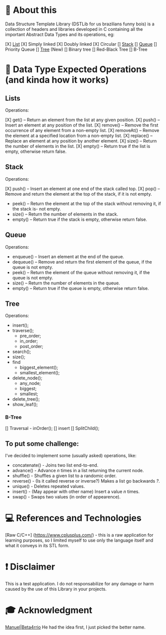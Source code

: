 
# :speech_balloon: About this
Data Structure Template Library (DSTLib for us brazilians funny bois) is a collection of headers and libraries
developed in C containing all the important Abstract Data Types and its operations, eg:

[X] [List](#Lists)
    [X] Simply linked
    [X] Doubly linked
    [X] Circular
[] [Stack](#Stack)
[] [Queue](#Queue)
    [] Priority Queue
[] [Tree](#Tree) (New)
    [] Binary tree
    [] Red-Black Tree
    [] B-Tree

# :dart: Data Type Expected Operations (and kinda how it works)

## Lists

Operations:

[X] get() – Return an element from the list at any given position.
[X] push() – Insert an element at any position of the list.
[X] remove() – Remove the first occurrence of any element from a non-empty list.
[X] removeAt() – Remove the element at a specified location from a non-empty list.
[X] replace() – Replace an element at any position by another element.
[X] size() – Return the number of elements in the list.
[X] empty() – Return true if the list is empty, otherwise return false.

## Stack

Operations:

[X] push() – Insert an element at one end of the stack called top.
[X] pop() – Remove and return the element at the top of the stack, if it is not empty.
- peek() – Return the element at the top of the stack without removing it, if the stack is- not empty.
- size() – Return the number of elements in the stack.
- empty() – Return true if the stack is empty, otherwise return false.

## Queue

Operations:

- enqueue() – Insert an element at the end of the queue.
- dequeue() – Remove and return the first element of the queue, if the queue is not empty.
- peek() – Return the element of the queue without removing it, if the queue is not empty.
- size() – Return the number of elements in the queue.
- empty() – Return true if the queue is empty, otherwise return false.

## Tree

Operations:

- insert();
- traverse();
    - pre_order;
    - in_order;
    - post_order;
- search();
- size();
- find
    - biggest_element();
    - smallest_element();
- delete_node();
    - any_node;
    - biggest;
    - smallest;
- delete_tree();
- show_leaf();

### B-Tree

[] Traversal - inOrder();
[] insert
    [] SplitChild();

## To put some challenge:

I've decided to implement some (usually asked) operations, like:

- concatenate() - Joins two list end-to-end.
- advance() - Advance _n_ times in a list returning the current node.
- shuffle() - Shuffles a given list to a randomic order.
- reverse() - (Is it called reverse or inverse?) Makes a list go backwards _*?*_.
- unique() - Deletes repeated values.
- insert() - (May appear with other name) Insert a value _n_ times.
- swap() - Swaps two values (in order of appearence).

# :computer: References and Technologies
[Raw C/C++] (https://www.cplusplus.com/) - this is a raw application for learning purposes, so I limited myself
to use only the language itself and what it conveys in its STL form.

# :heavy_exclamation_mark: Disclaimer
This is a test application. I do not responsabilize for any damage or harm caused by the use of this Library in
your projects.

# :mortar_board: Acknowledgment
[Manuel|Beta4rrio](https://github.com/Bet4Arrio "Code Reviewer") He had the idea first, I just picked the better name.
